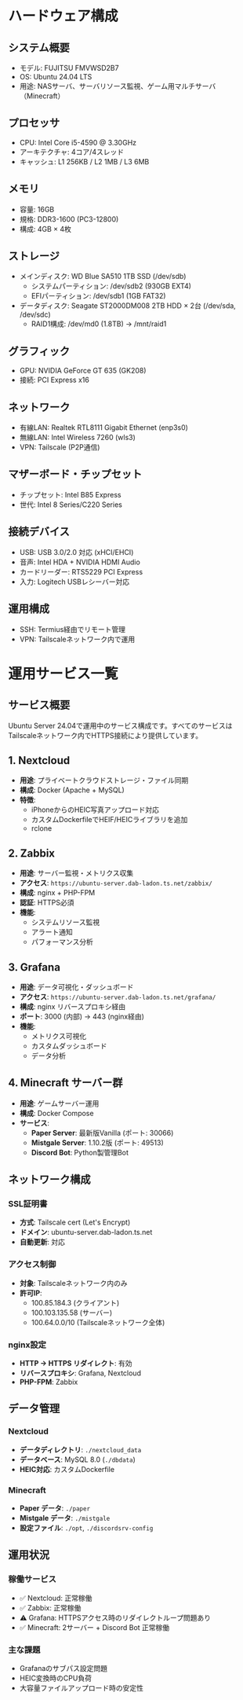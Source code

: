 # ハードウェア構成
## システム概要
- モデル: FUJITSU FMVWSD2B7
- OS: Ubuntu 24.04 LTS
- 用途: NASサーバ、サーバリソース監視、ゲーム用マルチサーバ（Minecraft）
## プロセッサ
- CPU: Intel Core i5-4590 @ 3.30GHz
- アーキテクチャ: 4コア/4スレッド
- キャッシュ: L1 256KB / L2 1MB / L3 6MB
## メモリ
- 容量: 16GB
- 規格: DDR3-1600 (PC3-12800)
- 構成: 4GB × 4枚
## ストレージ
- メインディスク: WD Blue SA510 1TB SSD (/dev/sdb) 
  - システムパーティション: /dev/sdb2 (930GB EXT4)
  - EFIパーティション: /dev/sdb1 (1GB FAT32)
- データディスク: Seagate ST2000DM008 2TB HDD × 2台 (/dev/sda, /dev/sdc) 
  - RAID1構成: /dev/md0 (1.8TB) → /mnt/raid1
## グラフィック
- GPU: NVIDIA GeForce GT 635 (GK208)
- 接続: PCI Express x16
## ネットワーク
- 有線LAN: Realtek RTL8111 Gigabit Ethernet (enp3s0)
- 無線LAN: Intel Wireless 7260 (wls3)
- VPN: Tailscale (P2P通信)
## マザーボード・チップセット
- チップセット: Intel B85 Express
- 世代: Intel 8 Series/C220 Series
## 接続デバイス
- USB: USB 3.0/2.0 対応 (xHCI/EHCI)
- 音声: Intel HDA + NVIDIA HDMI Audio
- カードリーダー: RTS5229 PCI Express
- 入力: Logitech USBレシーバー対応
## 運用構成
- SSH: Termius経由でリモート管理
- VPN: Tailscaleネットワーク内で運用
# 運用サービス一覧

## サービス概要

Ubuntu Server 24.04で運用中のサービス構成です。すべてのサービスはTailscaleネットワーク内でHTTPS接続により提供しています。

## 1. Nextcloud
- **用途**: プライベートクラウドストレージ・ファイル同期
- **構成**: Docker (Apache + MySQL)
- **特徴**:
  - iPhoneからのHEIC写真アップロード対応
  - カスタムDockerfileでHEIF/HEICライブラリを追加
  - rclone

## 2. Zabbix
- **用途**: サーバー監視・メトリクス収集
- **アクセス**: `https://ubuntu-server.dab-ladon.ts.net/zabbix/`
- **構成**: nginx + PHP-FPM
- **認証**: HTTPS必須
- **機能**:
  - システムリソース監視
  - アラート通知
  - パフォーマンス分析

## 3. Grafana
- **用途**: データ可視化・ダッシュボード
- **アクセス**: `https://ubuntu-server.dab-ladon.ts.net/grafana/`
- **構成**: nginx リバースプロキシ経由
- **ポート**: 3000 (内部) → 443 (nginx経由)
- **機能**:
  - メトリクス可視化
  - カスタムダッシュボード
  - データ分析

## 4. Minecraft サーバー群
- **用途**: ゲームサーバー運用
- **構成**: Docker Compose
- **サービス**:
  - **Paper Server**: 最新版Vanilla (ポート: 30066)
  - **Mistgale Server**: 1.10.2版 (ポート: 49513)
  - **Discord Bot**: Python製管理Bot

## ネットワーク構成

### SSL証明書
- **方式**: Tailscale cert (Let's Encrypt)
- **ドメイン**: ubuntu-server.dab-ladon.ts.net
- **自動更新**: 対応

### アクセス制御
- **対象**: Tailscaleネットワーク内のみ
- **許可IP**: 
  - 100.85.184.3 (クライアント)
  - 100.103.135.58 (サーバー)
  - 100.64.0.0/10 (Tailscaleネットワーク全体)

### nginx設定
- **HTTP → HTTPS リダイレクト**: 有効
- **リバースプロキシ**: Grafana, Nextcloud
- **PHP-FPM**: Zabbix

## データ管理

### Nextcloud
- **データディレクトリ**: `./nextcloud_data`
- **データベース**: MySQL 8.0 (`./dbdata`)
- **HEIC対応**: カスタムDockerfile

### Minecraft
- **Paper データ**: `./paper`
- **Mistgale データ**: `./mistgale`
- **設定ファイル**: `./opt`, `./discordsrv-config`

## 運用状況

### 稼働サービス
- ✅ Nextcloud: 正常稼働
- ✅ Zabbix: 正常稼働
- ⚠️ Grafana: HTTPSアクセス時のリダイレクトループ問題あり
- ✅ Minecraft: 2サーバー + Discord Bot 正常稼働

### 主な課題
- Grafanaのサブパス設定問題
- HEIC変換時のCPU負荷
- 大容量ファイルアップロード時の安定性
